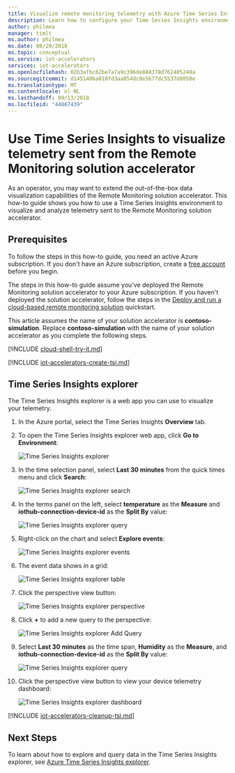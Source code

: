 ```yaml
---
title: Visualize remote monitoring telemetry with Azure Time Series Insights | Microsoft Docs
description: Learn how to configure your Time Series Insights environment to explore and analyze telemetry generated by the Remote Monitoring solution accelerator.
author: philmea
manager: timlt
ms.author: philmea
ms.date: 08/20/2018
ms.topic: conceptual
ms.service: iot-accelerators
services: iot-accelerators
ms.openlocfilehash: 02b3afbc62be7a7a9c396de888378d762405248a
ms.sourcegitcommit: d1451406a010fd3aa854dc8e5b77dc5537d8050e
ms.translationtype: MT
ms.contentlocale: nl-NL
ms.lasthandoff: 09/13/2018
ms.locfileid: "44867439"
---
```

# <a name="use-time-series-insights-to-visualize-telemetry-sent-from-the-remote-monitoring-solution-accelerator"></a>Use Time Series Insights to visualize telemetry sent from the Remote Monitoring solution accelerator

As an operator, you may want to extend the out-of-the-box data visualization capabilities of the Remote Monitoring solution accelerator. This how-to guide shows you how to use a Time Series Insights environment to visualize and analyze telemetry sent to the Remote Monitoring solution accelerator.

## <a name="prerequisites"></a>Prerequisites

To follow the steps in this how-to guide, you need an active Azure subscription. If you don't have an Azure subscription, create a [free account](https://azure.microsoft.com/free/?WT.mc_id=A261C142F) before you begin.

The steps in this how-to guide assume you've deployed the Remote Monitoring solution accelerator to your Azure subscription. If you haven't deployed the solution accelerator, follow the steps in the [Deploy and run a cloud-based remote monitoring solution](quickstart-remote-monitoring-deploy.md) quickstart.

This article assumes the name of your solution accelerator is **contoso-simulation**. Replace **contoso-simulation** with the name of your solution accelerator as you complete the following steps.

[!INCLUDE [cloud-shell-try-it.md](../../includes/cloud-shell-try-it.md)]

[!INCLUDE [iot-accelerators-create-tsi.md](../../includes/iot-accelerators-create-tsi.md)]

## <a name="time-series-insights-explorer"></a>Time Series Insights explorer

The Time Series Insights explorer is a web app you can use to visualize your telemetry.

1. In the Azure portal, select the Time Series Insights **Overview** tab.

1. To open the Time Series Insights explorer web app, click **Go to Environment**:

    ![Time Series Insights explorer](./media/iot-accelerators-remote-monitoring-time-series-insights/time-series-insights-environment.png)

1. In the time selection panel, select **Last 30 minutes** from the quick times menu and click **Search**:

    ![Time Series Insights explorer search](./media/iot-accelerators-remote-monitoring-time-series-insights/time-series-insights-search-time.png)

1. In the terms panel on the left, select **temperature** as the **Measure** and **iothub-connection-device-id** as the **Split By** value:

    ![Time Series Insights explorer query](./media/iot-accelerators-remote-monitoring-time-series-insights/time-series-insights-query1.png)

1. Right-click on the chart and select **Explore events**:

    ![Time Series Insights explorer events](./media/iot-accelerators-remote-monitoring-time-series-insights/time-series-insights-explore-events.png)

1. The event data shows in a grid:

    ![Time Series Insights explorer table](./media/iot-accelerators-remote-monitoring-time-series-insights/time-series-insights-table.png)

1. Click the perspective view button:

    ![Time Series Insights explorer perspective](./media/iot-accelerators-remote-monitoring-time-series-insights/time-series-insights-explorer-perspective.png)

1. Click **+** to add a new query to the perspective:

    ![Time Series Insights explorer Add Query](./media/iot-accelerators-remote-monitoring-time-series-insights/time-series-insights-new-query.png)

1. Select **Last 30 minutes** as the time span, **Humidity** as the **Measure**, and **iothub-connection-device-id** as the **Split By** value:

    ![Time Series Insights explorer query](./media/iot-accelerators-remote-monitoring-time-series-insights/time-series-insights-query2.png)

1. Click the perspective view button to view your device telemetry dashboard:

    ![Time Series Insights explorer dashboard](./media/iot-accelerators-remote-monitoring-time-series-insights/time-series-insights-dashboard.png)

[!INCLUDE [iot-accelerators-cleanup-tsi.md](../../includes/iot-accelerators-cleanup-tsi.md)]

## <a name="next-steps"></a>Next Steps

To learn about how to explore and query data in the Time Series Insights explorer, see [Azure Time Series Insights explorer](https://docs.microsoft.com/azure/time-series-insights/time-series-insights-explorer).
